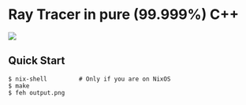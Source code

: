 # Ray Tracer in pure (99.999%) C++

![](https://i.imgur.com/p9PP1cn.png)

## Quick Start

```console
$ nix-shell         # Only if you are on NixOS
$ make
$ feh output.png
```
